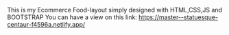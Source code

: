 This is my Ecommerce Food-layout simply designed with HTML,CSS,JS and BOOTSTRAP
You can have a view on this link:
https://master--statuesque-centaur-f4596a.netlify.app/
